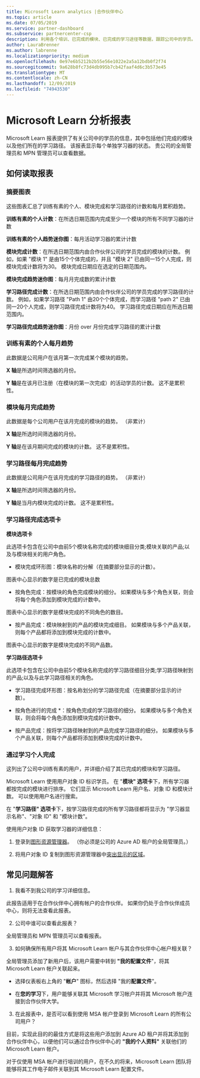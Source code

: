 ```yaml
---
title: Microsoft Learn analytics |合作伙伴中心
ms.topic: article
ms.date: 07/05/2019
ms.service: partner-dashboard
ms.subservice: partnercenter-csp
description: 利用各个培训、已完成的模块、已完成的学习途径等数据，跟踪公司中的学员。
author: LauraBrenner
ms.author: labrenne
ms.localizationpriority: medium
ms.openlocfilehash: 0e97e6b5212b2b55e56e1022e2a5a12bdb0f2f74
ms.sourcegitcommit: 9a628b8fc73d4db995b7cb42faaf4d6c3b573e45
ms.translationtype: MT
ms.contentlocale: zh-CN
ms.lasthandoff: 12/09/2019
ms.locfileid: "74943530"
---
```

# <a name="microsoft-learn-analytics-report"></a>Microsoft Learn 分析报表

Microsoft Learn 报表提供了有关公司中的学员的信息，其中包括他们完成的模块以及他们所在的学习路径。 该报表显示每个单独学习器的状态。 贵公司的全局管理员和 MPN 管理员可以查看数据。

## <a name="how-to-read-the-report"></a>如何读取报表

### <a name="summary-charts"></a>摘要图表

这些图表汇总了训练有素的个人、模块完成和学习路径的计数和每月累积趋势。


**训练有素的个人计数**：在所选日期范围内完成至少一个模块的所有不同学习器的计数 

**训练有素的个人趋势迷你图**：每月活动学习器的累计计数 

**模块完成计数**：在所选日期范围内由合作伙伴公司的学员完成的模块的计数。
例如，如果 "模块 1" 是由15个个体完成的，并且 "模块 2" 已由同一15个人完成，则模块完成计数将为30。 模块完成日期应在选定的日期范围内。

**模块完成趋势迷你图**：每月月完成数的累计计数 

**学习路径完成计数**：在所选日期范围内由合作伙伴公司的学员完成的学习路径的计数。
例如，如果学习路径 "Path 1" 由20个个体完成，而学习路径 "path 2" 已由同一20个人完成，则学习路径完成计数将为40。 学习路径完成日期应在所选日期范围内。

**学习路径完成趋势迷你图**：月份 over 月份完成学习路径的累计计数 

### <a name="trained-individuals-monthly-trend"></a>训练有素的个人每月趋势

此数据是公司用户在该月第一次完成某个模块的趋势。 

**X 轴**是所选时间筛选器的月份。 

**Y 轴**是在该月已注册（在模块的第一次完成）的活动学员的计数。 这不是累积性。

### <a name="module-completions-monthly-trend"></a>模块每月完成趋势

此数据是每个公司用户在该月完成的模块的趋势。 （非累计） 

**X 轴**是所选时间筛选器的月份。 

**Y 轴**是在该月期间完成的模块的计数。 这不是累积性。

### <a name="learning-path-completions-monthly-trend"></a>学习路径每月完成趋势

此数据是公司用户在该月完成的学习路径的趋势。 （非累计） 

**X 轴**是所选时间筛选器的月份。 

**Y 轴**是当月内模块完成的计数。 这不是累积性。

### <a name="learning-path-completion-tabs"></a>学习路径完成选项卡 

**模块选项卡**

此选项卡包含在公司中由前5个模块名称完成的模块细目分类;模块关联的产品;以及与模块相关的用户角色。  

- 模块完成环形图：模块名称的分解（在摘要部分显示的计数）。

图表中心显示的数字是已完成的模块总数

- 按角色完成：按模块的角色完成模块的细分。 如果模块与多个角色关联，则会将每个角色添加到模块完成的计数中。

图表中心显示的数字是模块完成的不同角色的数目。 

- 按产品完成：模块映射到的产品的模块完成细目。 如果模块与多个产品关联，则每个产品都将添加到模块完成的计数中。    

图表中心显示的数字是模块完成的不同产品数。  

**学习路径选项卡**   

此选项卡包含在公司中由前5个模块名称完成的学习路径细目分类;学习路径映射到的产品;以及与此学习路径相关的角色。  

- 学习路径完成环形图：按名称划分的学习路径完成（在摘要部分显示的计数）。

- 按角色进行的完成 *：按角色完成的学习路径的细分。 如果模块与多个角色关联，则会将每个角色添加到模块完成的计数中。

- 按产品完成：按将学习路径映射到的产品完成学习路径的细分。 如果模块与多个产品关联，则每个产品都将添加到模块完成的计数中。

### <a name="completions-by-learning-individuals"></a>通过学习个人完成

这列出了公司中训练有素的用户，并详细介绍了其已完成的模块和学习路径。

Microsoft Learn 使用用户对象 ID 标识学员。 在 "**模块" 选项卡**下，所有学习器都按完成的模块进行排序。 它们显示 Microsoft Learn 用户名、对象 ID 和模块计数。 可以使用用户名进行搜索。 

在 "**学习路径" 选项卡**下，按学习路径完成的所有学习路径都将显示为 "学习器显示名称"、"对象 ID" 和 "模块计数"。

使用用户对象 ID 获取学习器的详细信息： 

1. 登录到[图形资源管理器](https://developer.microsoft.com/graph/graph-explorer )。 （你必须是公司的 Azure AD 租户的全局管理员。）

2. 将用户对象 ID 复制到图形资源管理器中[突出显示的区域](https://graph.microsoft.com/v1.0/users/a9633ad7-c8dc-4587-b119-0bc286b0711f)。 

## <a name="faq"></a>常见问题解答

1. 我看不到我公司的学习详细信息。

此报告适用于在合作伙伴中心拥有帐户的合作伙伴。 如果你仍处于合作伙伴成员中心，则将无法查看此报表。

2.  公司中谁可以查看此报表？ 

全局管理员和 MPN 管理员可以查看报表。

3. 如何确保所有用户将其 Microsoft Learn 帐户与其合作伙伴中心帐户相关联？

全局管理员添加了新用户后，该用户需要中转到 **"我的配置文件**"，将其 Microsoft Learn 帐户关联起来。

- 选择仪表板右上角的 "**帐户**" 图标，然后选择 "我的**配置文件**"。 

-  在**您的学习**下，用户能够关联其 Microsoft 学习帐户并将其 Microsoft 帐户连接到合作伙伴大学。

3. 在此报表中，是否可以看到使用 MSA 帐户登录到 Microsoft Learn 的所有公司用户？

目前，实现此目的的最佳方式是将这些用户添加到 Azure AD 租户并将其添加到合作伙伴中心，以便他们可以通过合作伙伴中心的 **"我的个人资料"** 关联他们的 Microsoft Learn 帐户。 

对于仅使用 MSA 帐户进行培训的用户，在不久的将来，Microsoft Learn 团队将能够将其工作电子邮件关联到其 Microsoft Learn 配置文件。 

